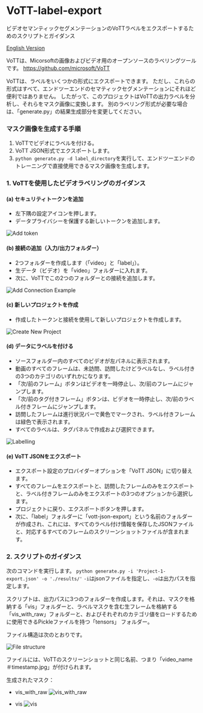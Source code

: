 # VoTT-label-export
ビデオセマンティックセグメンテーションのVoTTラベルをエクスポートするためのスクリプトとガイダンス

[English Version](https://github.com/conscienceli/VoTT-label-export)

VoTTは、Micorsoftの画像およびビデオ用のオープンソースのラベリングツールです。 https://github.com/microsoft/VoTT

VoTTは、ラベルをいくつかの形式にエクスポートできます。 ただし、これらの形式はすべて、エンドツーエンドのセマティックセグメンテーションにそれほど便利ではありません。 したがって、このプロジェクトはVoTTの出力ラベルを分析し、それらをマスク画像に変換します。 別のラベリング形式が必要な場合は、「generate.py」の結果生成部分を変更してください。

### マスク画像を生成する手順

1. VoTTでビデオにラベルを付ける。
2. VoTT JSON形式でエクスポートします。
3. `python generate.py -d label_directory`を実行して、エンドツーエンドのトレーニングで直接使用できるマスク画像を生成します。

### 1. VoTTを使用したビデオラベリングのガイダンス
#### (a) セキュリティトークンを追加
* 左下隅の設定アイコンを押します。
* データプライバシーを保護する新しいトークンを追加します。

![Add token](./readme-files/token.jpg)

#### (b) 接続の追加（入力/出力フォルダー）
* 2つフォルダーを作成します（「video」と「label」）。
* 生データ（ビデオ）を「video」フォルダーに入れます。
* 次に、VoTTでこの2つのフォルダーとの接続を追加します。

![Add Connection Example](./readme-files/connection.jpg)

#### (c) 新しいプロジェクトを作成
* 作成したトークンと接続を使用して新しいプロジェクトを作成します。

![Create New Project](./readme-files/project.jpg)

#### (d) データにラベルを付ける
* ソースフォルダー内のすべてのビデオが左パネルに表示されます。
* 動画のすべてのフレームは、未訪問、訪問したけどラベルなし、ラベル付きの3つのカテゴリのいずれかになります。
* 「次/前のフレーム」ボタンはビデオを一時停止し、次/前のフレームにジャンプします。
* 「次/前のタグ付きフレーム」ボタンは、ビデオを一時停止し、次/前のラベル付きフレームにジャンプします。
* 訪問したフレームは進行状況バーで黄色でマークされ、ラベル付きフレームは緑色で表示されます。
* すべてのラベルは、タグパネルで作成および選択できます。

![Labelling](./readme-files/labelling.jpg)

#### (e) VoTT JSONをエクスポート
* エクスポート設定のプロバイダーオプションを「VoTT JSON」に切り替えます。
* すべてのフレームをエクスポートと、訪問したフレームのみをエクスポートと、ラベル付きフレームのみをエクスポートの3つのオプションから選択します。
* プロジェクトに戻り、エクスポートボタンを押します。
* 次に、「label」フォルダーに「vott-json-export」という名前のフォルダーが作成され、これには、すべてのラベル付け情報を保存したJSONファイルと、対応するすべてのフレームのスクリーンショットファイルが含まれます。


### 2. スクリプトのガイダンス

次のコマンドを実行します。
`python generate.py -i 'Project-1-export.json' -o './results/'`
`-i`はjsonファイルを指定し、`-o`は出力パスを指定します。

スクリプトは、出力パスに3つのフォルダーを作成します。それは、マスクを格納する「vis」フォルダーと、ラベルマスクを含む生フレームを格納する「vis_with_raw」フォルダーと、およびそれぞれのカテゴリ値をロードするために使用できるPickleファイルを持つ「tensors」 フォルダー。

ファイル構造は次のとおりです。

![File structure](./readme-files/files.jpg)

ファイルには、VoTTのスクリーンショットと同じ名前、つまり「video_name＃timestamp.jpg」が付けられます。

生成されたマスク：
* vis_with_raw
![vis_with_raw](./readme-files/vis_with_raw.png)

* vis
![vis](./readme-files/vis.png)
